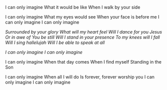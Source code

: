 I can only imagine
What it would be like
When I walk by your side

I can only imagine
What my eyes would see
When your face is before me
I can only imagine
I can only imagine

_Surrounded by your glory
What will my heart feel
Will I dance for you Jesus
Or in awe of You be still
Will I stand in your presence
To my knees will I fall
Will I sing hallelujah
Will I be able to speak at all_

_I can only imagine
I can only imagine_

I can only imagine
When that day comes
When I find myself
Standing in the Son

I can only imagine
When all I will do
Is forever, forever worship you
I can only imagine
I can only imagine

